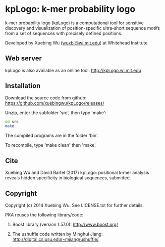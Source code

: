 # kpLogo: k-mer probability logo

k-mer probability logo (kpLogo) is a computational tool for sensitive discovery and visualization of position-specific ultra-short sequence motifs from a set of sequences with precisely defined positions.

Developed by Xuebing Wu (wuxbl@wi.mit.edu) at Whitehead Institute.

## Web server

kpLogo is also available as an online tool: http://kpLogo.wi.mit.edu

## Installation
Download the source code from github: https://github.com/xuebingwu/kpLogo/releases/

Unzip, enter the subfolder 'src', then type 'make':

```sh
cd src
make
``` 

The compiled programs are in the folder 'bin'.

To recompile, type 'make clean' then 'make'.


## Cite

Xuebing Wu and David Bartel (2017) kpLogo: positional k-mer analysis reveals hidden specificity in biological sequences, submitted.

## Copyright

Copyright (c) 2014 Xuebing Wu. See LICENSE.txt for further details.

PKA reuses the following library/code: 

1. Boost library (version 1.57.0): http://www.boost.org/  

2. The ushuffle code written by Minghui Jiang: http://digital.cs.usu.edu/~mjiang/ushuffle/

